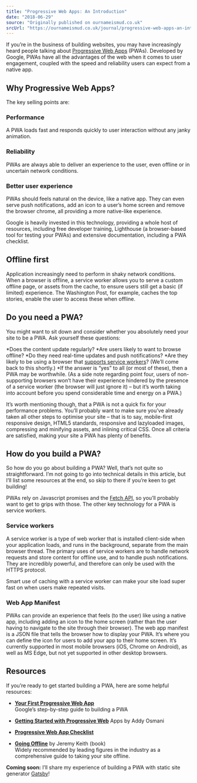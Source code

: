 ```yaml
---
title: "Progressive Web Apps: An Introduction"
date: "2018-06-29"
source: "Originally published on ournameismud.co.uk"
srcUrl: "https://ournameismud.co.uk/journal/progressive-web-apps-an-introduction"
---
```


If you’re in the business of building websites, you may have increasingly heard people talking about [Progressive Web Apps](http://developers.google.com/web/progressive-web-apps/) (PWAs). Developed by Google, PWAs have all the advantages of the web when it comes to user engagement, coupled with the speed and reliability users can expect from a native app.

## Why Progressive Web Apps?

The key selling points are:

### Performance

A PWA loads fast and responds quickly to user interaction without any janky animation.

### Reliability

PWAs are always able to deliver an experience to the user, even offline or in uncertain network conditions.

### Better user experience

PWAs should feels natural on the device, like a native app. They can even serve push notifications, add an icon to a user’s home screen and remove the browser chrome, all providing a more native-like experience.

Google is heavily invested in this technology, providing a whole host of resources, including free developer training, Lighthouse (a browser-based tool for testing your PWAs) and extensive documentation, including a PWA checklist.

## Offline first

Application increasingly need to perform in shaky network conditions. When a browser is offline, a service worker allows you to serve a custom offline page, or assets from the cache, to ensure users still get a basic (if limited) experience. The Washington Post, for example, caches the top stories, enable the user to access these when offline.

## Do you need a PWA?

You might want to sit down and consider whether you absolutely need your site to be a PWA. Ask yourself these questions:

*Does the content update regularly?
*Are users likely to want to browse offline?
*Do they need real-time updates and push notifications?
*Are they likely to be using a browser that [supports service workers](https://jakearchibald.github.io/isserviceworkerready/)? (We’ll come back to this shortly.)
\*If the answer is “yes” to all (or most of these), then a PWA may be worthwhile. (As a side note regarding point four, users of non-supporting browsers won’t have their experience hindered by the presence of a service worker (the browser will just ignore it) – but it’s worth taking into account before you spend considerable time and energy on a PWA.)

It’s worth mentioning though, that a PWA is not a quick fix for your performance problems. You’ll probably want to make sure you’ve already taken all other steps to optimise your site – that is to say, mobile-first responsive design, HTML5 standards, responsive and lazyloaded images, compressing and minifying assets, and inlining critical CSS. Once all criteria are satisfied, making your site a PWA has plenty of benefits.

## How do you build a PWA?

So how do you go about building a PWA? Well, that’s not quite so straightforward. I’m not going to go into technical details in this article, but I’ll list some resources at the end, so skip to there if you’re keen to get building!

PWAs rely on Javascript promises and the [Fetch API](https://developers.google.com/web/updates/2015/03/introduction-to-fetch), so you’ll probably want to get to grips with those. The other key technology for a PWA is service workers.

### Service workers

A service worker is a type of web worker that is installed client-side when your application loads, and runs in the background, separate from the main browser thread. The primary uses of service workers are to handle network requests and store content for offline use, and to handle push notifications. They are incredibly powerful, and therefore can only be used with the HTTPS protocol.

Smart use of caching with a service worker can make your site load super fast on when users make repeated visits.

### Web App Manifest

PWAs can provide an experience that feels (to the user) like using a native app, including adding an icon to the home screen (rather than the user having to navigate to the site through their browser). The web app manifest is a JSON file that tells the browser how to display your PWA. It’s where you can define the icon for users to add your app to their home screen. It’s currently supported in most mobile browsers (iOS, Chrome on Android), as well as MS Edge, but not yet supported in other desktop browsers.

## Resources

If you’re ready to get started building a PWA, here are some helpful resources:

- **[Your First Progressive Web App](https://developers.google.com/web/progressive-web-apps/)**<br/>Google’s step-by-step guide to building a PWA

- **[Getting Started with Progressive Web](https://addyosmani.com/blog/getting-started-with-progressive-web-apps/)** Apps by Addy Osmani

- **[Progressive Web App Checklist](https://developers.google.com/web/progressive-web-apps/checklist)**

- **[Going Offline](https://abookapart.com/products/going-offline)** by Jeremy Keith (book)<br/>Widely recommended by leading figures in the industry as a comprehensive guide to taking your site offline.

**Coming soon:** I’ll share my experience of building a PWA with static site generator [Gatsby](https://www.gatsbyjs.org/)!
